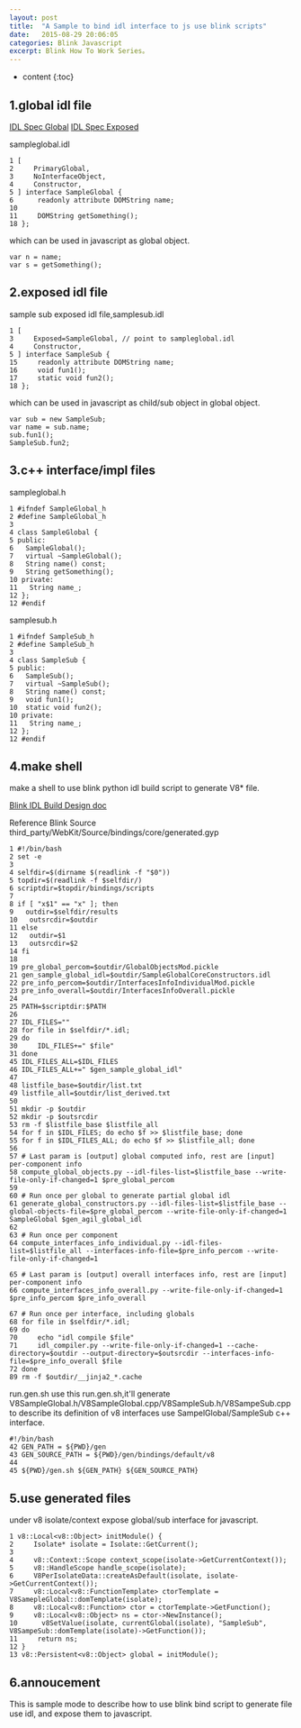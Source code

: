 ```yaml
---
layout: post
title:  "A Sample to bind idl interface to js use blink scripts"
date:   2015-08-29 20:06:05
categories: Blink Javascript
excerpt: Blink How To Work Series。
---
```

* content
{:toc}
## 1.global idl file

[IDL Spec Global](http://heycam.github.io/webidl/#Global) 
[IDL Spec Exposed](http://heycam.github.io/webidl/#Exposed) 

sampleglobal.idl

	1 [
	2     PrimaryGlobal,
	3     NoInterfaceObject,
	4     Constructor,
	5 ] interface SampleGlobal {
	6      readonly attribute DOMString name;
	10 
	11     DOMString getSomething();
	18 };

which can be used in javascript as global object.

	var n = name;
	var s = getSomething();


## 2.exposed idl file
sample sub exposed idl file,samplesub.idl

	1 [
	3     Exposed=SampleGlobal, // point to sampleglobal.idl
	4     Constructor,
	5 ] interface SampleSub {
	15     readonly attribute DOMString name;
	16     void fun1();
	17     static void fun2(); 
	18 };

which can be used in javascript as child/sub object in global object.

	var sub = new SampleSub;
	var name = sub.name;
	sub.fun1();
	SampleSub.fun2;

## 3.c++ interface/impl files

sampleglobal.h

	1 #ifndef SampleGlobal_h
	2 #define SampleGlobal_h
	3 
	4 class SampleGlobal {
	5 public:
	6   SampleGlobal();
	7   virtual ~SampleGlobal();
	8   String name() const;
	9   String getSomething();
	10 private:
	11   String name_;
	12 };
	12 #endif

samplesub.h

	1 #ifndef SampleSub_h
	2 #define SampleSub_h
	3 
	4 class SampleSub {
	5 public:
	6   SampleSub();
	7   virtual ~SampleSub();
	8   String name() const;
	9   void fun1();
	10  static void fun2();
	10 private:
	11   String name_;
	12 };
	12 #endif
	
## 4.make shell
make a shell to use blink python idl build script to generate V8* file.

[Blink IDL Build Design doc](http://www.chromium.org/developers/design-documents/idl-build)

Reference Blink Source third_party/WebKit/Source/bindings/core/generated.gyp

	1 #!/bin/bash
	2 set -e
	3 
	4 selfdir=$(dirname $(readlink -f "$0"))
	5 topdir=$(readlink -f $selfdir/)
	6 scriptdir=$topdir/bindings/scripts
	7 
	8 if [ "x$1" == "x" ]; then
	9   outdir=$selfdir/results
	10   outsrcdir=$outdir
	11 else
	12   outdir=$1
	13   outsrcdir=$2
	14 fi
	18 
	19 pre_global_percom=$outdir/GlobalObjectsMod.pickle
	21 gen_sample_global_idl=$outdir/SampleGlobalCoreConstructors.idl
	22 pre_info_percom=$outdir/InterfacesInfoIndividualMod.pickle
	23 pre_info_overall=$outdir/InterfacesInfoOverall.pickle
	24 
	25 PATH=$scriptdir:$PATH
	26 
	27 IDL_FILES=""
	28 for file in $selfdir/*.idl;
	29 do
	30     IDL_FILES+=" $file"
	31 done
	45 IDL_FILES_ALL=$IDL_FILES
	46 IDL_FILES_ALL+=" $gen_sample_global_idl"
	47 
	48 listfile_base=$outdir/list.txt
	49 listfile_all=$outdir/list_derived.txt
	50 
	51 mkdir -p $outdir
	52 mkdir -p $outsrcdir
	53 rm -f $listfile_base $listfile_all
	54 for f in $IDL_FILES; do echo $f >> $listfile_base; done
	55 for f in $IDL_FILES_ALL; do echo $f >> $listfile_all; done
	56 
	57 # Last param is [output] global computed info, rest are [input] per-component info
	58 compute_global_objects.py --idl-files-list=$listfile_base --write-file-only-if-changed=1 $pre_global_percom
	59 
	60 # Run once per global to generate partial global idl
	61 generate_global_constructors.py --idl-files-list=$listfile_base --global-objects-file=$pre_global_percom --write-file-only-if-changed=1 SampleGlobal $gen_agil_global_idl
	62 
	63 # Run once per component
	64 compute_interfaces_info_individual.py --idl-files-list=$listfile_all --interfaces-info-file=$pre_info_percom --write-file-only-if-changed=1
	
	65 # Last param is [output] overall interfaces info, rest are [input] per-component info
	66 compute_interfaces_info_overall.py --write-file-only-if-changed=1 $pre_info_percom $pre_info_overall
	
	67 # Run once per interface, including globals
	68 for file in $selfdir/*.idl;
	69 do
	70     echo "idl compile $file"
	71     idl_compiler.py --write-file-only-if-changed=1 --cache-directory=$outdir --output-directory=$outsrcdir --interfaces-info-file=$pre_info_overall $file
	72 done 
	89 rm -f $outdir/__jinja2_*.cache

run.gen.sh
use this run.gen.sh,it'll generate V8SampleGlobal.h/V8SampleGlobal.cpp/V8SampleSub.h/V8SampeSub.cpp to describe its definition of v8 interfaces use SampelGlobal/SampleSub c++ interface.

	#!/bin/bash
	42 GEN_PATH = ${PWD}/gen
	43 GEN_SOURCE_PATH = ${PWD}/gen/bindings/default/v8
	44 
	45 ${PWD}/gen.sh ${GEN_PATH} ${GEN_SOURCE_PATH}

## 5.use generated files

under v8 isolate/context expose global/sub interface for javascript.

	1 v8::Local<v8::Object> initModule() {
	2     Isolate* isolate = Isolate::GetCurrent();
	3 
	4     v8::Context::Scope context_scope(isolate->GetCurrentContext());
	5     v8::HandleScope handle_scope(isolate);
	6     V8PerIsolateData::createAsDefault(isolate, isolate->GetCurrentContext());
	7     v8::Local<v8::FunctionTemplate> ctorTemplate = V8SamepleGlobal::domTemplate(isolate);
	8     v8::Local<v8::Function> ctor = ctorTemplate->GetFunction();
	9     v8::Local<v8::Object> ns = ctor->NewInstance();
	10      v8SetValue(isolate, currentGlobal(isolate), "SampleSub", V8SampeSub::domTemplate(isolate)->GetFunction());
	11     return ns;
	12 }
	13 v8::Persistent<v8::Object> global = initModule();

## 6.annoucement
This is sample mode to describe how to use blink bind script to generate file use idl, and expose them to javascript.

